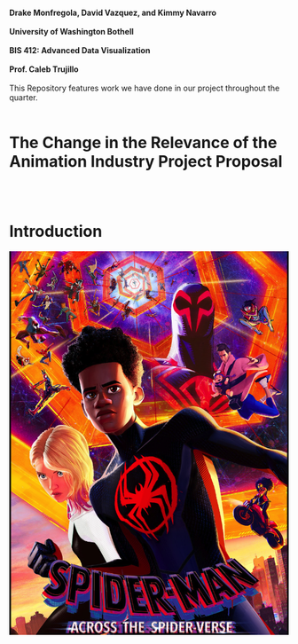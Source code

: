 
<b>
<br>Drake Monfregola, David Vazquez, and Kimmy Navarro</br>
<br>University of Washington Bothell</br>
<br>BIS 412: Advanced Data Visualization</br>
<br>Prof. Caleb Trujillo</br>
</b>
<br>This Repository features work we have done in our project throughout the quarter.</br><br>
<h1>The Change in the Relevance of the Animation Industry
Project Proposal</h1></br><br>
<h1>Introduction</h1>
<img src = "images/spidey.png" alt = "Across the Spiderverse Movie Poster 2023">
